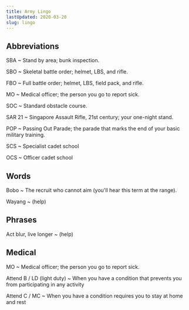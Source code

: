 ```yaml
---
title: Army Lingo
lastUpdated: 2020-03-20
slug: lingo
---
```


<Alert :incomplete="true" />

## Abbreviations
SBA
  ~ Stand by area; bunk inspection.

SBO
  ~ Skeletal battle order; helmet, LBS, and rifle.

FBO
  ~ Full battle order; helmet, LBS, field pack, and rifle.

MO
  ~ Medical officer; the person you go to report sick.

SOC
  ~ Standard obstacle course.

SAR 21
  ~ Singapore Assault Rifle, 21st century; your one-night stand.

POP
  ~ Passing Out Parade; the parade that marks the end of your basic military training.

SCS
  ~ Specialist cadet school

OCS
  ~ Officer cadet school

## Words

Bobo
  ~ The recruit who cannot aim (you'll hear this term at the range).

Wayang
  ~ (help)

## Phrases

Act blur, live longer
  ~ (help)


## Medical

MO
  ~ Medical officer; the person you go to report sick.

Attend B / LD (light duty)
  ~ When you have a condition that prevents you from participating in any activity

Attend C / MC
  ~ When you have a condition requires you to stay at home and rest